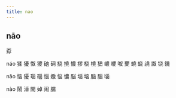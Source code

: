 ```yaml
---
title: nao
---
```


## nāo
孬

náo
猱
獶
怓
獿
硇
碙
挠
撓
憹
摎
桡
橈
峱
嶩
巎
呶
夒
蟯
蛲
譊
詉
铙
鐃















nǎo
恼
獶
瑙
碯
惱
嫐
悩
憹
脳
堖
垴
脑
腦
匘













nào
鬧
淖
閙
婥
闹
臑
